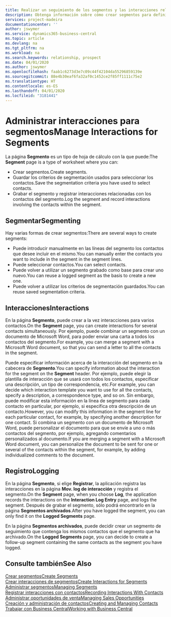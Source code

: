 ```yaml
---
title: Realizar un seguimiento de los segmentos y las interacciones relacionadas | Documentos de Microsoft
description: Obtenga información sobre cómo crear segmentos para definir grupos de contactos y especificar interacciones para los segmentos.
services: project-madeira
documentationcenter: ''
author: jswymer
ms.service: dynamics365-business-central
ms.topic: article
ms.devlang: na
ms.tgt_pltfrm: na
ms.workload: na
ms.search.keywords: relationship, prospect
ms.date: 04/01/2020
ms.author: jswymer
ms.openlocfilehash: faab1c6273d3e7c09c44f42104da55296859139e
ms.sourcegitcommit: 88e4b30eaf6fa32af0c1452ce2f85ff1111c75e2
ms.translationtype: HT
ms.contentlocale: es-ES
ms.lasthandoff: 04/01/2020
ms.locfileid: "3181441"
---
```

# <a name="manage-interactions-for-segments"></a><span data-ttu-id="0c101-103">Administrar interacciones para segmentos</span><span class="sxs-lookup"><span data-stu-id="0c101-103">Manage Interactions for Segments</span></span>
<span data-ttu-id="0c101-104">La página **Segmento** es un tipo de hoja de cálculo con la que puede:</span><span class="sxs-lookup"><span data-stu-id="0c101-104">The **Segment** page is a type of worksheet where you can:</span></span>

* <span data-ttu-id="0c101-105">Crear segmentos.</span><span class="sxs-lookup"><span data-stu-id="0c101-105">Create segments.</span></span>
* <span data-ttu-id="0c101-106">Guardar los criterios de segmentación usados para seleccionar los contactos.</span><span class="sxs-lookup"><span data-stu-id="0c101-106">Save the segmentation criteria you have used to select contacts.</span></span>
* <span data-ttu-id="0c101-107">Grabar el segmento y registrar interacciones relacionadas con los contactos del segmento.</span><span class="sxs-lookup"><span data-stu-id="0c101-107">Log the segment and record interactions involving the contacts within the segment.</span></span>

## <a name="segmenting"></a><span data-ttu-id="0c101-108">Segmentar</span><span class="sxs-lookup"><span data-stu-id="0c101-108">Segmenting</span></span>
<span data-ttu-id="0c101-109">Hay varias formas de crear segmentos:</span><span class="sxs-lookup"><span data-stu-id="0c101-109">There are several ways to create segments:</span></span>

* <span data-ttu-id="0c101-110">Puede introducir manualmente en las líneas del segmento los contactos que desee incluir en el mismo.</span><span class="sxs-lookup"><span data-stu-id="0c101-110">You can manually enter the contacts you want to include in the segment in the segment lines.</span></span>
* <span data-ttu-id="0c101-111">Puede seleccionar contactos.</span><span class="sxs-lookup"><span data-stu-id="0c101-111">You can select contacts.</span></span>
* <span data-ttu-id="0c101-112">Puede volver a utilizar un segmento grabado como base para crear uno nuevo.</span><span class="sxs-lookup"><span data-stu-id="0c101-112">You can reuse a logged segment as the basis to create a new one.</span></span>
* <span data-ttu-id="0c101-113">Puede volver a utilizar los criterios de segmentación guardados.</span><span class="sxs-lookup"><span data-stu-id="0c101-113">You can reuse saved segmentation criteria.</span></span>

## <a name="interactions"></a><span data-ttu-id="0c101-114">Interacciones</span><span class="sxs-lookup"><span data-stu-id="0c101-114">Interactions</span></span>
<span data-ttu-id="0c101-115">En la página **Segmento**, puede crear a la vez interacciones para varios contactos.</span><span class="sxs-lookup"><span data-stu-id="0c101-115">On the **Segment** page, you can create interactions for several contacts simultaneously.</span></span> <span data-ttu-id="0c101-116">Por ejemplo, puede combinar un segmento con un documento de Microsoft Word, para poder enviar una carta a todos los contactos del segmento.</span><span class="sxs-lookup"><span data-stu-id="0c101-116">For example, you can merge a segment with a Microsoft Word document, so that you can send a letter to all the contacts in the segment.</span></span>

<span data-ttu-id="0c101-117">Puede especificar información acerca de la interacción del segmento en la cabecera de **Segmento**.</span><span class="sxs-lookup"><span data-stu-id="0c101-117">You can specify information about the interaction for the segment on the **Segment** header.</span></span> <span data-ttu-id="0c101-118">Por ejemplo, puede elegir la plantilla de interacción que se usará con todos los contactos, especificar una descripción, un tipo de correspondencia, etc.</span><span class="sxs-lookup"><span data-stu-id="0c101-118">For example, you can decide which interaction template you want to use for all the contacts, specify a description, a correspondence type, and so on.</span></span> <span data-ttu-id="0c101-119">Sin embargo, puede modificar esta información en la línea de segmento para cada contacto en particular, por ejemplo, si especifica otra descripción de un contacto.</span><span class="sxs-lookup"><span data-stu-id="0c101-119">However, you can modify this information in the segment line for each particular contact, for example, by specifying another description for one contact.</span></span> <span data-ttu-id="0c101-120">Si combina un segmento con un documento de Microsoft Word, puede personalizar el documento para que se envíe a uno o más contactos del segmento, por ejemplo, agregando comentarios personalizados al documento.</span><span class="sxs-lookup"><span data-stu-id="0c101-120">If you are merging a segment with a Microsoft Word document, you can personalize the document to be sent for one or several of the contacts within the segment, for example, by adding individualized comments to the document.</span></span>

## <a name="logging"></a><span data-ttu-id="0c101-121">Registro</span><span class="sxs-lookup"><span data-stu-id="0c101-121">Logging</span></span>
<span data-ttu-id="0c101-122">En la página **Segmento**, si elige **Registrar**, la aplicación registra las interacciones en la página **Mov. log de interacción** y registra el segmento.</span><span class="sxs-lookup"><span data-stu-id="0c101-122">On the **Segment** page, when you choose **Log**, the application records the interactions on the **Interaction Log Entry** page, and logs the segment.</span></span> <span data-ttu-id="0c101-123">Después de grabar el segmento, sólo podrá encontrarlo en la página **Segmentos archivados**.</span><span class="sxs-lookup"><span data-stu-id="0c101-123">After you have logged the segment, you can only find it on the **Logged Segments** page.</span></span>

<span data-ttu-id="0c101-124">En la página **Segmentos archivados**, puede decidir crear un segmento de seguimiento que contenga los mismos contactos que el segmento que ha archivado.</span><span class="sxs-lookup"><span data-stu-id="0c101-124">On the **Logged Segments** page, you can decide to create a follow-up segment containing the same contacts as the segment you have logged.</span></span>

## <a name="see-also"></a><span data-ttu-id="0c101-125">Consulte también</span><span class="sxs-lookup"><span data-stu-id="0c101-125">See Also</span></span>
[<span data-ttu-id="0c101-126">Crear segmentos</span><span class="sxs-lookup"><span data-stu-id="0c101-126">Create Segments</span></span>](marketing-how-create-segment.md)  
[<span data-ttu-id="0c101-127">Crear interacciones de segmentos</span><span class="sxs-lookup"><span data-stu-id="0c101-127">Create Interactions for Segments</span></span>](marketing-how-create-interactions.md)  
[<span data-ttu-id="0c101-128">Administrar segmentos</span><span class="sxs-lookup"><span data-stu-id="0c101-128">Managing Segments</span></span>](marketing-segments.md)  
[<span data-ttu-id="0c101-129">Registrar interacciones con contactos</span><span class="sxs-lookup"><span data-stu-id="0c101-129">Recording Interactions With Contacts</span></span>](marketing-interactions.md)  
[<span data-ttu-id="0c101-130">Administrar oportunidades de venta</span><span class="sxs-lookup"><span data-stu-id="0c101-130">Managing Sales Opportunities</span></span>](marketing-manage-sales-opportunities.md)  
[<span data-ttu-id="0c101-131">Creación y administración de contactos</span><span class="sxs-lookup"><span data-stu-id="0c101-131">Creating and Managing Contacts</span></span>](marketing-contacts.md)  
[<span data-ttu-id="0c101-132">Trabajar con Business Central</span><span class="sxs-lookup"><span data-stu-id="0c101-132">Working with Business Central</span></span>](ui-work-product.md)
